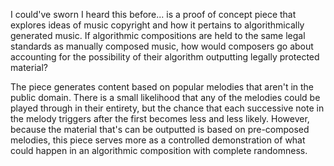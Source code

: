 I could've sworn I heard this before... is a proof of concept piece that explores ideas of music copyright and how it pertains to algorithmically generated music. If algorithmic compositions are held to the same legal standards as manually composed music, how would composers go about accounting for the possibility of their algorithm outputting legally protected material?

The piece generates content based on popular melodies that aren't in the public domain. There is a small likelihood that any of the melodies could be played through in their entirety, but the chance that each successive note in the melody triggers after the first becomes less and less likely. However, because the material that's can be outputted is based on pre-composed melodies, this piece serves more as a controlled demonstration of what could happen in an algorithmic composition with complete randomness.
